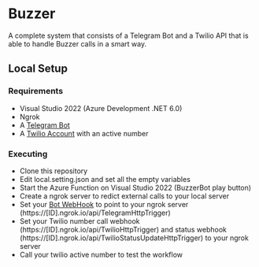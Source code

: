 # Buzzer
A complete system that consists of a Telegram Bot and a Twilio API that is able to handle Buzzer calls in a smart way.

## Local Setup

### Requirements
- Visual Studio 2022 (Azure Development .NET 6.0)
- Ngrok
- A [Telegram Bot](https://core.telegram.org/bots#6-botfather)
- A [Twilio Account](https://www.twilio.com/) with an active number

### Executing
- Clone this repository
- Edit local.setting.json and set all the empty variables
- Start the Azure Function on Visual Studio 2022 (BuzzerBot play button)
- Create a ngrok server to redict external calls to your local server
- Set your [Bot WebHook](https://core.telegram.org/bots/api#setwebhook) to point to your ngrok server (https://[ID].ngrok.io/api/TelegramHttpTrigger)
- Set your Twilio number call webhook (https://[ID].ngrok.io/api/TwilioHttpTrigger) and status webhook (https://[ID].ngrok.io/api/TwilioStatusUpdateHttpTrigger) to your ngrok server
- Call your twilio active number to test the workflow
